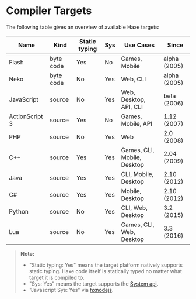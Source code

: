 Compiler Targets
=======

The following table gives an overview of available Haxe targets:


Name | Kind | Static typing | Sys | Use Cases | Since
--- | --- | --- | --- | --- | ---
Flash | byte code | Yes | No | Games, Mobile | alpha (2005)
Neko | byte code | No | Yes | Web, CLI | alpha (2005)
JavaScript | source | No | Yes | Web, Desktop, API, CLI | beta (2006)
ActionScript 3 | source | Yes | No | Games, Mobile, API | 1.12 (2007)
PHP | source | No | Yes | Web | 2.0 (2008)
C++ | source | Yes | Yes | Games, CLI, Mobile, Desktop | 2.04 (2009)
Java | source | Yes | Yes | CLI, Mobile, Desktop | 2.10 (2012)
C# | source | Yes | Yes | Mobile, Desktop | 2.10 (2012)
Python | source | No | Yes | CLI, Web, Desktop | 3.2 (2015)
Lua | source | No | Yes | Games, CLI, Web, Desktop | 3.3 (2016)

> **Note:**
> 
> - "Static typing: Yes" means the target platform natively supports static typing. Haxe code itself is statically typed no matter what target it is compiled to.
> - "Sys: Yes" means the target supports the [System api](http://api.haxe.org/Sys.html).
> - "Javascript Sys: Yes" via [hxnodejs](https://github.com/HaxeFoundation/hxnodejs).
